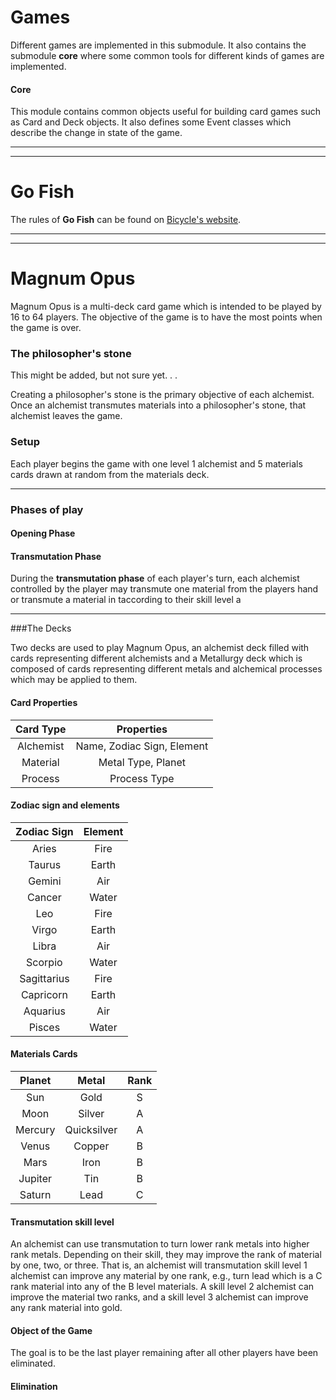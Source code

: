 # Games

Different games are implemented in this submodule. It also contains the submodule __core__ where
some common tools for different kinds of games are implemented.

#### Core
This module contains common objects useful for building card games such as Card and Deck objects. It also
defines some Event classes which describe the change in state of the game.

---
---

# Go Fish
The rules of __Go Fish__ can be found on [Bicycle's website](https://bicyclecards.com/how-to-play/go-fish/). 

---
---

# Magnum Opus
Magnum Opus is a multi-deck card game which is intended to be played by 16 to 64 players.
The objective of the game is to have the most points when the game is over.

### The philosopher's stone
This might be added, but not sure yet. . .

Creating a philosopher's stone is the primary objective of 
each alchemist. Once an alchemist transmutes materials into a 
philosopher's stone, that alchemist leaves the game. 

### Setup

Each player begins the game with one level 1 alchemist and
5 materials cards drawn at random from the materials deck.

---

### Phases of play

#### Opening Phase

#### Transmutation Phase

During the __transmutation phase__ of each player's turn, each
alchemist controlled by the player may transmute one material 
from the players hand or transmute a material in taccording to their skill level a

---

###The Decks

Two decks are used to play Magnum Opus, an alchemist deck filled with cards representing different 
alchemists and a Metallurgy deck which is composed of cards representing different
metals and alchemical processes which may be applied to them.

#### Card Properties
| Card Type  | Properties |
| :---: | :---: |
| Alchemist  | Name, Zodiac Sign, Element |
| Material   | Metal Type, Planet |
| Process | Process Type | 

#### Zodiac sign and elements

| Zodiac Sign | Element |
| :---: | :---: |
|Aries | Fire |
|Taurus| Earth |
|Gemini| Air |
|Cancer| Water |
|Leo | Fire |
|Virgo| Earth |
|Libra | Air |
|Scorpio | Water |
|Sagittarius| Fire |
|Capricorn | Earth |
|Aquarius| Air |
|Pisces| Water |

#### Materials Cards

| Planet | Metal | Rank |
| :---: | :---: | :---: |
| Sun | Gold | S |
| Moon | Silver | A |
| Mercury | Quicksilver | A |
| Venus | Copper | B |
| Mars | Iron | B |
| Jupiter | Tin | B |
| Saturn | Lead | C |

#### Transmutation skill level

An alchemist can use transmutation to turn lower rank
metals into higher rank metals. Depending on their skill, they
may improve the rank of material by one, two, or three. 
That is, an alchemist will transmutation skill level 1 alchemist 
can improve any material by one rank, e.g., turn lead 
which is a C rank material into any of the B level materials. 
A skill level 2 alchemist can improve the material two 
ranks, and a skill level 3 alchemist can improve any rank material 
into gold.

#### Object of the Game

The goal is to be the last player remaining after all other players
have been eliminated.

#### Elimination

